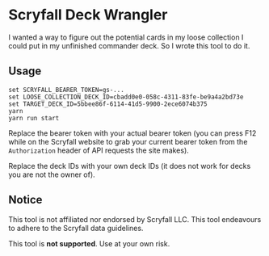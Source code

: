 # Scryfall Deck Wrangler

I wanted a way to figure out the potential cards in my loose collection I could put in my unfinished commander deck. So I wrote this tool to do it.

## Usage

```
set SCRYFALL_BEARER_TOKEN=gs-...
set LOOSE_COLLECTION_DECK_ID=cbadd0e0-058c-4311-83fe-be9a4a2bd73e
set TARGET_DECK_ID=5bbee86f-6114-41d5-9900-2ece6074b375
yarn
yarn run start
```

Replace the bearer token with your actual bearer token (you can press F12 while on the Scryfall website to grab your current bearer token from the `Authorization` header of API requests the site makes).

Replace the deck IDs with your own deck IDs (it does not work for decks you are not the owner of).

## Notice

This tool is not affiliated nor endorsed by Scryfall LLC. This tool endeavours to adhere to the Scryfall data guidelines.

This tool is **not supported**. Use at your own risk.